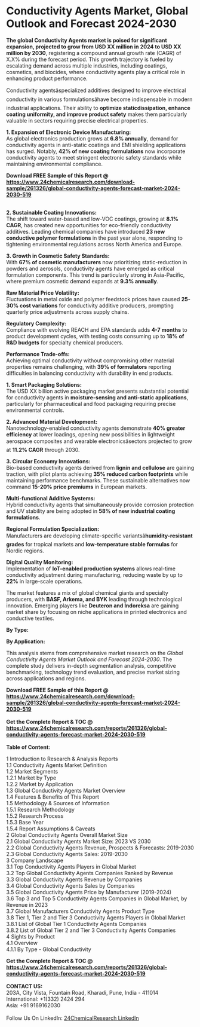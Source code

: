 <h1>Conductivity Agents Market, Global Outlook and Forecast 2024-2030</h1><p><strong>The global Conductivity Agents market is poised for significant expansion, projected to grow from USD XX million in 2024 to USD XX million by 2030</strong>, registering a compound annual growth rate (CAGR) of X.X% during the forecast period. This growth trajectory is fueled by escalating demand across multiple industries, including coatings, cosmetics, and biocides, where conductivity agents play a critical role in enhancing product performance.</p><p>Conductivity agentsâspecialized additives designed to improve electrical conductivity in various formulationsâhave become indispensable in modern industrial applications. Their ability to <strong>optimize staticdissipation, enhance coating uniformity, and improve product safety</strong> makes them particularly valuable in sectors requiring precise electrical properties.</p><p><strong>1. Expansion of Electronic Device Manufacturing:</strong><br>
As global electronics production grows at <strong>6.8% annually</strong>, demand for conductivity agents in anti-static coatings and EMI shielding applications has surged. Notably, <strong>42% of new coating formulations</strong> now incorporate conductivity agents to meet stringent electronic safety standards while maintaining environmental compliance.</p><div><b>Download FREE Sample of this Report @ 
            <a href="https://www.24chemicalresearch.com/download-sample/261326/global-conductivity-agents-forecast-market-2024-2030-519">
            https://www.24chemicalresearch.com/download-sample/261326/global-conductivity-agents-forecast-market-2024-2030-519</a></b></div><br><p><strong>2. Sustainable Coating Innovations:</strong><br>
The shift toward water-based and low-VOC coatings, growing at <strong>8.1% CAGR</strong>, has created new opportunities for eco-friendly conductivity additives. Leading chemical companies have introduced <strong>23 new conductive polymer formulations</strong> in the past year alone, responding to tightening environmental regulations across North America and Europe.</p><p><strong>3. Growth in Cosmetic Safety Standards:</strong><br>
With <strong>67% of cosmetic manufacturers</strong> now prioritizing static-reduction in powders and aerosols, conductivity agents have emerged as critical formulation components. This trend is particularly strong in Asia-Pacific, where premium cosmetic demand expands at <strong>9.3% annually</strong>.</p><p><strong>Raw Material Price Volatility:</strong><br>
    Fluctuations in metal oxide and polymer feedstock prices have caused <strong>25-30% cost variations</strong> for conductivity additive producers, prompting quarterly price adjustments across supply chains.</p><p><strong>Regulatory Complexity:</strong><br>
    Compliance with evolving REACH and EPA standards adds <strong>4-7 months</strong> to product development cycles, with testing costs consuming up to <strong>18% of R&amp;D budgets</strong> for specialty chemical producers.</p><p><strong>Performance Trade-offs:</strong><br>
    Achieving optimal conductivity without compromising other material properties remains challenging, with <strong>39% of formulators</strong> reporting difficulties in balancing conductivity with durability in end products.</p><p><strong>1. Smart Packaging Solutions:</strong><br>
The USD XX billion active packaging market presents substantial potential for conductivity agents in <strong>moisture-sensing and anti-static applications</strong>, particularly for pharmaceutical and food packaging requiring precise environmental controls.</p><p><strong>2. Advanced Material Development:</strong><br>
Nanotechnology-enabled conductivity agents demonstrate <strong>40% greater efficiency</strong> at lower loadings, opening new possibilities in lightweight aerospace composites and wearable electronicsâsectors projected to grow at <strong>11.2% CAGR</strong> through 2030.</p><p><strong>3. Circular Economy Innovations:</strong><br>
Bio-based conductivity agents derived from <strong>lignin and cellulose</strong> are gaining traction, with pilot plants achieving <strong>35% reduced carbon footprints</strong> while maintaining performance benchmarks. These sustainable alternatives now command <strong>15-20% price premiums</strong> in European markets.</p><p><strong>Multi-functional Additive Systems:</strong><br>
    Hybrid conductivity agents that simultaneously provide corrosion protection and UV stability are being adopted in <strong>58% of new industrial coating formulations</strong>.</p><p><strong>Regional Formulation Specialization:</strong><br>
    Manufacturers are developing climate-specific variantsâ<strong>humidity-resistant grades</strong> for tropical markets and <strong>low-temperature stable formulas</strong> for Nordic regions.</p><p><strong>Digital Quality Monitoring:</strong><br>
    Implementation of <strong>IoT-enabled production systems</strong> allows real-time conductivity adjustment during manufacturing, reducing waste by up to <strong>22%</strong> in large-scale operations.</p><p>The market features a mix of global chemical giants and specialty producers, with <strong>BASF, Arkema, and BYK</strong> leading through technological innovation. Emerging players like <strong>Deuteron and Indoreksa</strong> are gaining market share by focusing on niche applications in printed electronics and conductive textiles.</p><p><strong>By Type:</strong></p><p><strong>By Application:</strong></p><p>This analysis stems from comprehensive market research on the <em>Global Conductivity Agents Market Outlook and Forecast 2024-2030</em>. The complete study delivers in-depth segmentation analysis, competitive benchmarking, technology trend evaluation, and precise market sizing across applications and regions.</p><div><b>Download FREE Sample of this Report @ 
            <a href="https://www.24chemicalresearch.com/download-sample/261326/global-conductivity-agents-forecast-market-2024-2030-519">
            https://www.24chemicalresearch.com/download-sample/261326/global-conductivity-agents-forecast-market-2024-2030-519</a></b></div><br><div><b>Get the Complete Report & TOC @ 
            <a href="https://www.24chemicalresearch.com/reports/261326/global-conductivity-agents-forecast-market-2024-2030-519">
            https://www.24chemicalresearch.com/reports/261326/global-conductivity-agents-forecast-market-2024-2030-519</a></b></div><br>
            <b>Table of Content:</b><p>1 Introduction to Research & Analysis Reports<br />
    1.1 Conductivity Agents Market Definition<br />
    1.2 Market Segments<br />
        1.2.1 Market by Type<br />
        1.2.2 Market by Application<br />
    1.3 Global Conductivity Agents Market Overview<br />
    1.4 Features & Benefits of This Report<br />
    1.5 Methodology & Sources of Information<br />
        1.5.1 Research Methodology<br />
        1.5.2 Research Process<br />
        1.5.3 Base Year<br />
        1.5.4 Report Assumptions & Caveats<br />
2 Global Conductivity Agents Overall Market Size<br />
    2.1 Global Conductivity Agents Market Size: 2023 VS 2030<br />
    2.2 Global Conductivity Agents Revenue, Prospects & Forecasts: 2019-2030<br />
    2.3 Global Conductivity Agents Sales: 2019-2030<br />
3 Company Landscape<br />
    3.1 Top Conductivity Agents Players in Global Market<br />
    3.2 Top Global Conductivity Agents Companies Ranked by Revenue<br />
    3.3 Global Conductivity Agents Revenue by Companies<br />
    3.4 Global Conductivity Agents Sales by Companies<br />
    3.5 Global Conductivity Agents Price by Manufacturer (2019-2024)<br />
    3.6 Top 3 and Top 5 Conductivity Agents Companies in Global Market, by Revenue in 2023<br />
    3.7 Global Manufacturers Conductivity Agents Product Type<br />
    3.8 Tier 1, Tier 2 and Tier 3 Conductivity Agents Players in Global Market<br />
        3.8.1 List of Global Tier 1 Conductivity Agents Companies<br />
        3.8.2 List of Global Tier 2 and Tier 3 Conductivity Agents Companies<br />
4 Sights by Product<br />
    4.1 Overview<br />
        4.1.1 By Type - Global Conductivity </p><div><b>Get the Complete Report & TOC @ 
            <a href="https://www.24chemicalresearch.com/reports/261326/global-conductivity-agents-forecast-market-2024-2030-519">
            https://www.24chemicalresearch.com/reports/261326/global-conductivity-agents-forecast-market-2024-2030-519</a></b></div><br><b>CONTACT US:</b><br>
            203A, City Vista, Fountain Road, Kharadi, Pune, India - 411014<br>
            International: +1(332) 2424 294<br>
            Asia: +91 9169162030 <br><br>
            Follow Us On LinkedIn: <a href="https://www.linkedin.com/company/24chemicalresearch/">24ChemicalResearch LinkedIn</a>